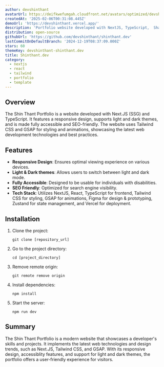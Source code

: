 ```yaml
---
author: devshinthant
avatarUrl: https://deifkwefumgah.cloudfront.net/avatars/optimized/devshinthant-shinthant.dev-avatar-128.webp
createdAt: '2025-02-06T00:31:08.445Z'
demoUrl: 'https://devshinthant.vercel.app/'
description: 'Portfolio website developed with NextJS, TypeScript,  ShadcnUI & GSAP.'
distribution: open-source
githubUrl: 'https://github.com/devshinthant/shinthant.dev'
lastCommitOnDefaultBranch: '2024-12-19T08:37:09.000Z'
stars: 60
themeKey: devshinthant-shinthant.dev
title: Shinthant.dev
category:
  - nextjs
  - react
  - tailwind
  - portfolio
  - template
---
```

## Overview
The Shin Thant Portfolio is a website developed with Next.JS (SSG) and TypeScript. It features a responsive design, supports light and dark themes, and is made fully accessible and SEO-friendly. The website uses Tailwind CSS and GSAP for styling and animations, showcasing the latest web development technologies and best practices.

## Features
- **Responsive Design**: Ensures optimal viewing experience on various devices.
- **Light & Dark themes**: Allows users to switch between light and dark mode.
- **Fully Accessible**: Designed to be usable for individuals with disabilities.
- **SEO Friendly**: Optimized for search engine visibility.
- **Tech Stack**: Utilizes NextJS, React, TypeScript for frontend, Tailwind CSS for styling, GSAP for animations, Figma for design & prototyping, Zustand for state management, and Vercel for deployment.

## Installation
1. Clone the project:
   ```
   git clone [repository_url]
   ```
   
2. Go to the project directory:
   ```
   cd [project_directory]
   ```

3. Remove remote origin:
   ```
   git remote remove origin
   ```

4. Install dependencies:
   ```
   npm install
   ```

5. Start the server:
   ```
   npm run dev
   ```

## Summary
The Shin Thant Portfolio is a modern website that showcases a developer's skills and projects. It implements the latest web technologies and design trends, such as Next.JS, Tailwind CSS, and GSAP. With its responsive design, accessiblity features, and support for light and dark themes, the portfolio offers a user-friendly experience for visitors.
